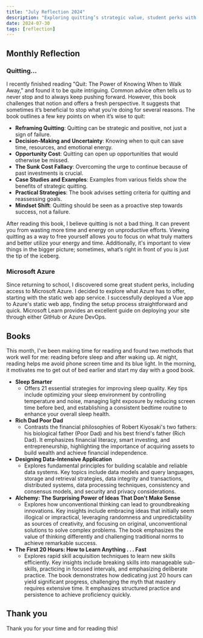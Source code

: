 ```yaml
---
title: "July Reflection 2024"
description: "Exploring quitting’s strategic value, student perks with Microsoft Azure, and efficient skill learning. Plus, reflections on impactful books read this month."
date: 2024-07-30
tags: [reflection]
---
```


## Monthly Reflection

### Quitting…

I recently finished reading "Quit: The Power of Knowing When to Walk Away," and found it to be quite intriguing. Common advice often tells us to never stop and to always keep pushing forward. However, this book challenges that notion and offers a fresh perspective. It suggests that sometimes it’s beneficial to stop what you’re doing for several reasons. The book outlines a few key points on when it’s wise to quit:

- **Reframing Quitting**: Quitting can be strategic and positive, not just a sign of failure.
- **Decision-Making and Uncertainty**: Knowing when to quit can save time, resources, and emotional energy.
- **Opportunity Cost**: Quitting can open up opportunities that would otherwise be missed.
- **The Sunk Cost Fallacy**: Overcoming the urge to continue because of past investments is crucial.
- **Case Studies and Examples**: Examples from various fields show the benefits of strategic quitting.
- **Practical Strategies**: The book advises setting criteria for quitting and reassessing goals.
- **Mindset Shift**: Quitting should be seen as a proactive step towards success, not a failure.

After reading this book, I believe quitting is not a bad thing. It can prevent you from wasting more time and energy on unproductive efforts. Viewing quitting as a way to free yourself allows you to focus on what truly matters and better utilize your energy and time. Additionally, it's important to view things in the bigger picture; sometimes, what’s right in front of you is just the tip of the iceberg.

### Microsoft Azure

Since returning to school, I discovered some great student perks, including access to Microsoft Azure. I decided to explore what Azure has to offer, starting with the static web app service. I successfully deployed a Vue app to Azure's static web app, finding the setup process straightforward and quick. Microsoft Learn provides an excellent guide on deploying your site through either GitHub or Azure DevOps.

## Books

This month, I've been making time for reading and found two methods that work well for me: reading before sleep and after waking up. At night, reading helps me avoid phone screen time and its blue light. In the morning, it motivates me to get out of bed earlier and start my day with a good book.

- **Sleep Smarter**
  - Offers 21 essential strategies for improving sleep quality. Key tips include optimizing your sleep environment by controlling temperature and noise, managing light exposure by reducing screen time before bed, and establishing a consistent bedtime routine to enhance your overall sleep health.
- **Rich Dad Poor Dad**
  - Contrasts the financial philosophies of Robert Kiyosaki's two fathers: his biological father (Poor Dad) and his best friend's father (Rich Dad). It emphasizes financial literacy, smart investing, and entrepreneurship, highlighting the importance of acquiring assets to build wealth and achieve financial independence.
- **Designing Data-Intensive Application**
  - Explores fundamental principles for building scalable and reliable data systems. Key topics include data models and query languages, storage and retrieval strategies, data integrity and transactions, distributed systems, data processing techniques, consistency and consensus models, and security and privacy considerations.
- **Alchemy: The Surprising Power of Ideas That Don't Make Sense**
  - Explores how unconventional thinking can lead to groundbreaking innovations. Key insights include embracing ideas that initially seem illogical or impractical, leveraging randomness and unpredictability as sources of creativity, and focusing on original, unconventional solutions to solve complex problems. The book emphasizes the value of thinking differently and challenging traditional norms to achieve remarkable success.
- **The First 20 Hours: How to Learn Anything . . . Fast**
  - Explores rapid skill acquisition techniques to learn new skills efficiently. Key insights include breaking skills into manageable sub-skills, practicing in focused intervals, and emphasizing deliberate practice. The book demonstrates how dedicating just 20 hours can yield significant progress, challenging the myth that mastery requires extensive time. It emphasizes structured practice and persistence to achieve proficiency quickly.

## Thank you

Thank you for your time and for reading this!
